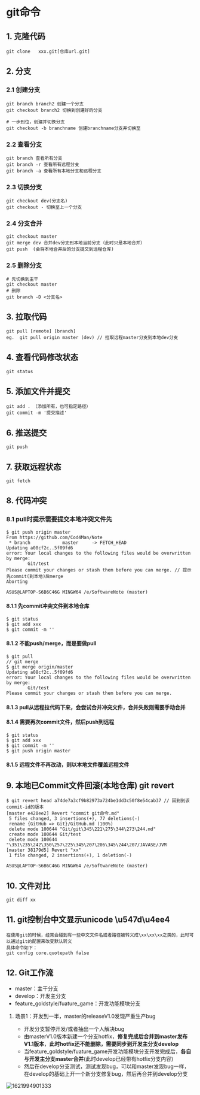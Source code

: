 # git命令

## 1.  克隆代码

`git clone   xxx.git[仓库url.git]`

## 2. 分支

### 2.1 创建分支

```shell
git branch branch2 创建一个分支
git checkout branch2 切换到创建好的分支

# 一步到位，创建并切换分支
git checkout -b branchname 创建branchname分支并切换至
```

### 2.2 查看分支

```shell
git branch 查看所有分支
git branch -r 查看所有远程分支
git branch -a 查看所有本地分支和远程分支
```

### 2.3 切换分支

```shell
git checkout dev(分支名)
git checkout - 切换至上一个分支
```

### 2.4 分支合并

```shell
git checkout master
git merge dev 合并dev分支到本地当前分支（此时只是本地合并）
git push  (会将本地合并后的分支提交到远程仓库)
```

### 2.5 删除分支

```shell
# 先切换到主干
git checkout master
# 删除
git branch -D <分支名>
```



## 3. 拉取代码

```shell
git pull [remote] [branch]
eg.  git pull origin master (dev) // 拉取远程master分支到本地dev分支
```

## 4. 查看代码修改状态

```shell
git status
```

## 5. 添加文件并提交

```shell
git add . （添加所有，也可指定路径）
git commit -m '提交描述'
```

## 6. 推送提交

```shell
git push 
```

## 7. 获取远程状态

```shell
git fetch 
```

## 8. 代码冲突

### 8.1 pull时提示需要提交本地冲突文件先 

```shell
$ git push origin master
From https://github.com/Cod4Man/Note
 * branch            master     -> FETCH_HEAD
Updating a08cf2c..5f09fd6
error: Your local changes to the following files would be overwritten by merge:
        Git/test
Please commit your changes or stash them before you can merge. // 提示先commit(到本地)后merge
Aborting

ASUS@LAPTOP-S6B6C46G MINGW64 /e/SoftwareNote (master)
```

#### 8.1.1 先commit冲突文件到本地仓库

```shell
$ git status
$ git add xxx
$ git commit -m ''
```

#### 8.1.2 不能push/merge，而是要做pull 

```shell
$ git pull
// git merge
$ git merge origin/master
Updating a08cf2c..5f09fd6
error: Your local changes to the following files would be overwritten by merge:
        Git/test
Please commit your changes or stash them before you can merge.
```

#### 8.1.3 pull从远程拉代码下来，会尝试合并冲突文件，合并失败则需要手动合并

#### 8.1.4 需要再次commit文件，然后push到远程

```shell
$ git status
$ git add xxx
$ git commit -m ''
$ git push origin master
```

#### 8.1.5 远程文件不再改动，则以本地文件覆盖远程文件



## 9. 本地已Commit文件回滚(本地仓库) git revert

```shell
$ git revert head a74de7a3cf9b82973a724be1dd3c50f8e54cab37 // 回到到该commit-id的版本
[master e420ee2] Revert "commit git命令.md"
 5 files changed, 3 insertions(+), 77 deletions(-)
 rename {GitHub => Git}/GitHub.md (100%)
 delete mode 100644 "Git/git\345\221\275\344\273\244.md"
 create mode 100644 Git/test
 delete mode 100644 "\351\235\242\350\257\225\345\207\206\345\244\207/JAVASE/JVM
[master 38179d5] Revert "xx"
 1 file changed, 2 insertions(+), 1 deletion(-)

ASUS@LAPTOP-S6B6C46G MINGW64 /e/SoftwareNote (master)
```

## 10. 文件对比

```shell
git diff xx
```



## 11. git控制台中文显示unicode  \u547d\u4ee4

```shell
在使用git的时候，经常会碰到有一些中文文件名或者路径被转义成\xx\xx\xx之类的，此时可以通过git的配置来改变默认转义
具体命令如下：
git config core.quotepath false
```



## 12. Git工作流

- master：主干分支
- develop：开发主分支
- feature_goldstyle/fuature_game：开发功能模块分支

1. 场景1：开发到一半，master的releaseV1.0发现严重生产bug

   - 开发分支暂停开发/或者抽出一个人解决bug
   - 由masterV1.0版本新建一个分支hotfix，**修复完成后合并到master发布V1.1版本**，**此时hotfix还不能删除，需要同步到开发主分支develop**
   - 当feature_goldstyle/fuature_game开发功能模块分支开发完成后，**各自与开发主分支master合并**(此时develop已经带有hotfix分支内容)
   - 然后在develop分支测试，测试发现bug，可以和master发现bug一样，在develop的基础上开一个新分支修复bug，然后再合并到develop分支

   

![1621994901333](E:\SoftwareNote\Git\img\Git工作流.png)